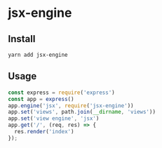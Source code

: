 # jsx-engine

## Install
```
yarn add jsx-engine
```

## Usage

```javascript
const express = require('express')
const app = express()
app.engine('jsx', require('jsx-engine'))
app.set('views', path.join(__dirname, 'views'))
app.set('view engine', 'jsx')
app.get('/', (req, res) => {
  res.render('index')
});
```